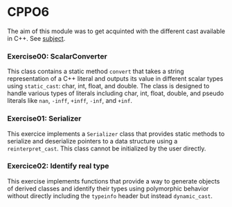 # CPPO6

The aim of this module was to get acquinted with the different cast available in C++. See [subject](en.subject.pdf).

### Exercise00: ScalarConverter
This class contains a static method `convert` that takes a string representation of a C++ literal and outputs its value in different scalar types using `static_cast`: char, int, float, and double. The class is designed to handle various types of literals including char, int, float, double, and pseudo literals like `nan`, `-inff`, `+inff`, `-inf`, and `+inf`.

### Exercise01: Serializer
This exercice implements a `Serializer` class that provides static methods to serialize and deserialize pointers to a data structure using a `reinterpret_cast`. This class cannot be initialized by the user directly.

### Exercice02: Identify real type
This exercise implements functions that provide a way to generate objects of derived classes and identify their types using polymorphic behavior without directly including the `typeinfo` header but instead `dynamic_cast`.
